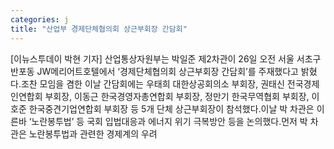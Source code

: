 ```yaml
---
categories: j
title: "산업부 경제단체협의회 상근부회장 간담회"
---
```

[이뉴스투데이 박현 기자] 산업통상자원부는 박일준 제2차관이 26일 오전 서울 서초구 반포동 JW메리어트호텔에서 ‘경제단체협의회 상근부회장 간담회’를 주재했다고 밝혔다.조찬 모임을 겸한 이날 간담회에는 우태희 대한상공회의소 부회장, 권태신 전국경제인연합회 부회장, 이동근 한국경영자총연합회 부회장, 정만기 한국무역협회 부회장, 이호준 한국중견기업연합회 부회장 등 5개 단체 상근부회장이 참석했다.이날 박 차관은 이른바 ‘노란봉투법’ 등 국회 입법대응과 에너지 위기 극복방안 등을 논의했다.먼저 박 차관은 노란봉투법과 관련한 경제계의 우려